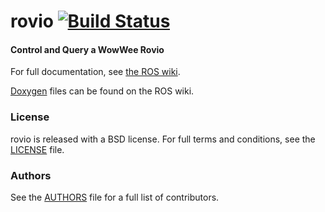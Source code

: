 rovio [![Build Status](https://api.travis-ci.org/GT-RAIL/rovio.png)](https://travis-ci.org/GT-RAIL/rovio)
=====

#### Control and Query a WowWee Rovio
For full documentation, see [the ROS wiki](http://ros.org/wiki/rovio).

[Doxygen](http://docs.ros.org/indigo/api/rovio/html/) files can be found on the ROS wiki.

### License
rovio is released with a BSD license. For full terms and conditions, see the [LICENSE](LICENSE) file.

### Authors
See the [AUTHORS](AUTHORS.md) file for a full list of contributors.
